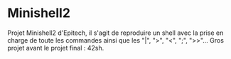 Minishell2
==========

Projet Minishell2 d'Epitech, il s'agit de reproduire un shell avec la prise en charge de toute les commandes ainsi
que les "|", ">", "<", ";", ">>"...
Gros projet avant le projet final : 42sh.
